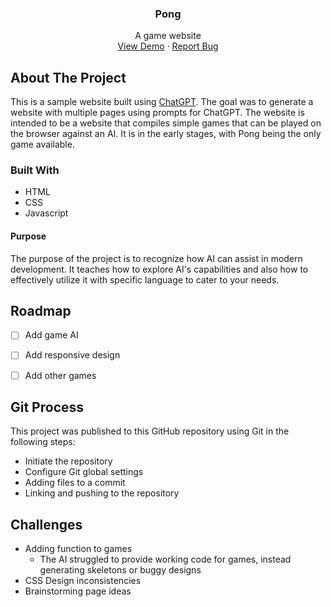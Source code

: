 <a id="readme-top"></a>

<div align="center">

<h3 align="center">Pong</h3>

  <p align="center">
    A game website
    <br />
    <a href="https://c-phancy.github.io/ai-website/">View Demo</a>
    &middot;
    <a href="https://github.com/c-Phancy/ai-website/issues/new/choose">Report Bug</a>
  </p>
</div>



## About The Project

This is a sample website built using <a href="https://chatgpt.com/">ChatGPT</a>. The goal was to generate a website with multiple pages using prompts for ChatGPT. The website is intended to be a website that compiles simple games that can be played on the browser against an AI. It is in the early stages, with Pong being the only game available.


### Built With

* HTML
* CSS
* Javascript


#### Purpose

The purpose of the project is to recognize how AI can assist in modern development. It teaches how to explore AI's capabilities and also how to effectively utilize it with specific language to cater to your needs.



## Roadmap

- [ ] Add game AI
- [ ] Add responsive design
- [ ] Add other games



## Git Process

This project was published to this GitHub repository using Git in the following steps:
* Initiate the repository
* Configure Git global settings
* Adding files to a commit
* Linking and pushing to the repository



## Challenges
* Adding function to games
  * The AI struggled to provide working code for games, instead generating skeletons or buggy designs
* CSS Design inconsistencies
* Brainstorming page ideas
